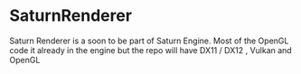 # SaturnRenderer
Saturn Renderer is a soon to be part of Saturn Engine. Most of the OpenGL code it already in the engine but the repo will have DX11 / DX12 , Vulkan and OpenGL
